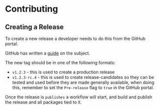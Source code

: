 # Contributing

## Creating a Release

To create a new release a developer needs to do this from the GitHub portal.

GitHub has written a [guide](https://docs.github.com/en/repositories/releasing-projects-on-github/managing-releases-in-a-repository#creating-a-release) on the subject.

The new tag should be in one of the following formats:

- `v1.2.3` - this is used to create a production release
- `v1.2.3-rc.4` - this is used to create release-candidates so they can be tested and used before they are made generally available, when doing this, remember to set the `Pre-release` flag to `true` in the GitHub portal.

Once the release is `publishes` a workflow will start, and build and publish the release and all packages tied to it.
